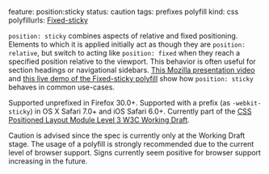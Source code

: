 feature: position:sticky
status: caution
tags: prefixes polyfill
kind: css
polyfillurls: [Fixed-sticky](https://github.com/filamentgroup/fixed-sticky)

`position: sticky` combines aspects of relative and fixed positioning. Elements to which it is applied initially act as though they are `position: relative`, but switch to acting like `position: fixed` when they reach a specified position relative to the viewport. This behavior is often useful for section headings or navigational sidebars. [This Mozilla presentation video](https://air.mozilla.org/intern-presentation-ford/) and [this live demo of the Fixed-sticky polyfill](http://filamentgroup.github.io/fixed-sticky/demos/demo.html) show how `position: sticky` behaves in common use-cases.

Supported unprefixed in Firefox 30.0+. Supported with a prefix (as `-webkit-sticky`) in OS X Safari 7.0+ and iOS Safari 6.0+. Currently part of the [CSS Positioned Layout Module Level 3 W3C Working Draft](http://dev.w3.org/csswg/css-position-3/).

Caution is advised since the spec is currently only at the Working Draft stage. The usage of a polyfill is strongly recommended due to the current level of browser support. Signs currently seem positive for browser support increasing in the future.

